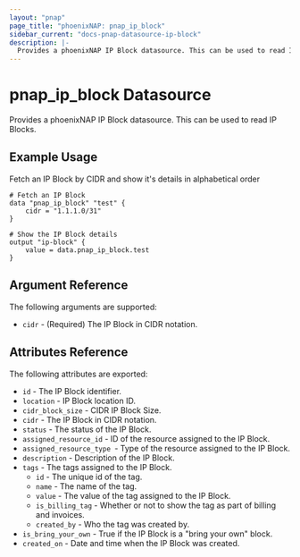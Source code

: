 ```yaml
---
layout: "pnap"
page_title: "phoenixNAP: pnap_ip_block"
sidebar_current: "docs-pnap-datasource-ip-block"
description: |-
  Provides a phoenixNAP IP Block datasource. This can be used to read IP Blocks.
---
```


# pnap_ip_block Datasource

Provides a phoenixNAP IP Block datasource. This can be used to read IP Blocks.



## Example Usage

Fetch an IP Block by CIDR and show it's details in alphabetical order

```hcl
# Fetch an IP Block
data "pnap_ip_block" "test" {
    cidr = "1.1.1.0/31"
}

# Show the IP Block details
output "ip-block" {
    value = data.pnap_ip_block.test
}
```

## Argument Reference

The following arguments are supported:

* `cidr` - (Required) The IP Block in CIDR notation.


## Attributes Reference

The following attributes are exported:

* `id` - The IP Block identifier.
* `location` - IP Block location ID.
* `cidr_block_size` - CIDR IP Block Size.
* `cidr` - The IP Block in CIDR notation.
* `status` - The status of the IP Block.
* `assigned_resource_id` - ID of the resource assigned to the IP Block.
* `assigned_resource_type `- Type of the resource assigned to the IP Block.
* `description` - Description of the IP Block.
* `tags` - The tags assigned to the IP Block.
    * `id` - The unique id of the tag.
    * `name` - The name of the tag.
    * `value` - The value of the tag assigned to the IP Block.
    * `is_billing_tag` - Whether or not to show the tag as part of billing and invoices.
    * `created_by` - Who the tag was created by.
* `is_bring_your_own` - True if the IP Block is a "bring your own" block.
* `created_on` - Date and time when the IP Block was created.
